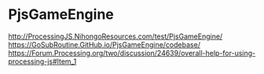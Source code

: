 # PjsGameEngine
http://ProcessingJS.NihongoResources.com/test/PjsGameEngine/  
https://GoSubRoutine.GitHub.io/PjsGameEngine/codebase/  
https://Forum.Processing.org/two/discussion/24639/overall-help-for-using-processing-js#Item_1  

